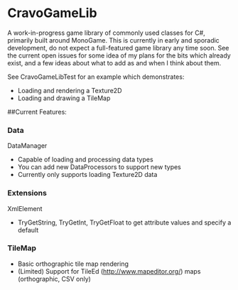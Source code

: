 # CravoGameLib
A work-in-progress game library of commonly used classes for C#, primarily built around MonoGame.
This is currently in early and sporadic development, do not expect a full-featured game library any time soon.  See the current open issues for some idea of my plans for the bits which already exist, and a few ideas about what to add as and when I think about them.

See CravoGameLibTest for an example which demonstrates:
* Loading and rendering a Texture2D
* Loading and drawing a TileMap

##Current Features:

### Data
DataManager
* Capable of loading and processing data types
* You can add new DataProcessors to support new types
* Currently only supports loading Texture2D data

### Extensions
XmlElement
* TryGetString, TryGetInt, TryGetFloat to get attribute values and specify a default

### TileMap 
* Basic orthographic tile map rendering
* (Limited) Support for TileEd (http://www.mapeditor.org/) maps (orthographic, CSV only)
